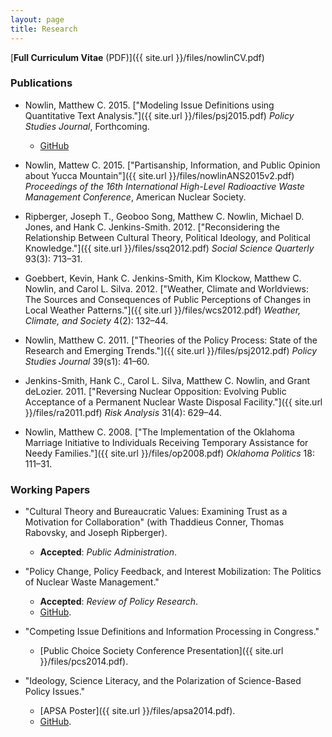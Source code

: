 ```yaml
---
layout: page
title: Research
---
```


[__Full Curriculum Vitae__ (PDF)]({{ site.url }}/files/nowlinCV.pdf)

### Publications

* Nowlin, Matthew C. 2015. ["Modeling Issue Definitions using Quantitative Text Analysis."]({{ site.url }}/files/psj2015.pdf) _Policy Studies Journal_, Forthcoming.
    * [GitHub](https://github.com/mnowlin/IssueDefinitions) 

* Nowlin, Mattew C. 2015. ["Partisanship, Information, and Public Opinion about Yucca Mountain"]({{ site.url }}/files/nowlinANS2015v2.pdf) _Proceedings of the 16th International High-Level Radioactive Waste Management Conference_, American Nuclear Society.

* Ripberger, Joseph T., Geoboo Song, Matthew C. Nowlin, Michael D. Jones, and Hank C. Jenkins-Smith. 2012. ["Reconsidering the Relationship Between Cultural Theory, Political Ideology, and Political Knowledge."]({{ site.url }}/files/ssq2012.pdf) _Social Science Quarterly_ 93(3): 713–31.

* Goebbert, Kevin, Hank C. Jenkins-Smith, Kim Klockow, Matthew C. Nowlin, and Carol L. Silva. 2012. ["Weather, Climate and Worldviews: The Sources and Consequences of Public Perceptions of Changes in Local Weather Patterns."]({{ site.url }}/files/wcs2012.pdf) _Weather, Climate, and Society_ 4(2): 132–44.

* Nowlin, Matthew C. 2011. ["Theories of the Policy Process: State of the Research and Emerging Trends."]({{ site.url }}/files/psj2012.pdf) _Policy Studies Journal_ 39(s1): 41–60.

* Jenkins-Smith, Hank C., Carol L. Silva, Matthew C. Nowlin, and Grant deLozier. 2011. ["Reversing Nuclear Opposition: Evolving Public Acceptance of a Permanent Nuclear Waste Disposal Facility."]({{ site.url }}/files/ra2011.pdf) _Risk Analysis_ 31(4): 629–44.

* Nowlin, Matthew C. 2008. ["The Implementation of the Oklahoma Marriage Initiative to Individuals Receiving Temporary Assistance for Needy Families."]({{ site.url }}/files/op2008.pdf) _Oklahoma Politics_ 18: 111–31.

### Working Papers

* "Cultural Theory and Bureaucratic Values: Examining Trust as a Motivation for Collaboration" (with Thaddieus Conner, Thomas Rabovsky, and Joseph Ripberger).
     * __Accepted__:  _Public Administration_. 

* "Policy Change, Policy Feedback, and Interest Mobilization: The Politics of Nuclear Waste Management."
    * __Accepted__: _Review of Policy Research_. 
    * [GitHub](https://github.com/mnowlin/PolicyChange).

* "Competing Issue Definitions and Information Processing in
Congress."
    * [Public Choice Society Conference Presentation]({{ site.url }}/files/pcs2014.pdf).

* "Ideology, Science Literacy, and the Polarization of
Science-Based Policy Issues."
    * [APSA Poster]({{ site.url }}/files/apsa2014.pdf).
    * [GitHub](https://github.com/mnowlin/ScienceLiteracy).
